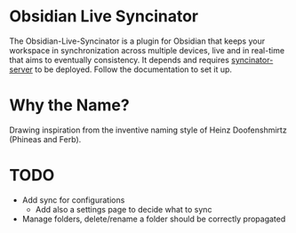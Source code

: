 # Obsidian Live Syncinator
The Obsidian-Live-Syncinator is a plugin for Obsidian that keeps your workspace in synchronization across multiple devices, live and in real-time that aims to eventually consistency. 
It depends and requires [syncinator-server](https://github.com/hiimjako/obsidian-live-syncinator-server) to be deployed. Follow the documentation to set it up.

# Why the Name?
Drawing inspiration from the inventive naming style of Heinz Doofenshmirtz (Phineas and Ferb).
# TODO

- Add sync for configurations
	- Add also a settings page to decide what to sync
- Manage folders, delete/rename a folder should be correctly propagated
